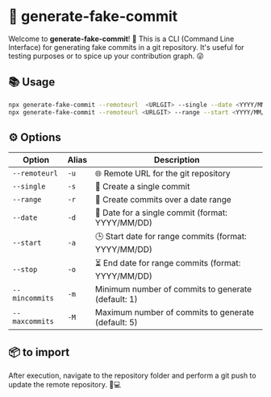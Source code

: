 # 🚀 generate-fake-commit

Welcome to **generate-fake-commit**! 🎉 This is a CLI (Command Line Interface) for generating fake commits in a git
repository. It's useful for testing purposes or to spice up your contribution graph. 😜

## 📚 Usage

```bash
npx generate-fake-commit --remoteurl  <URLGIT> --single --date <YYYY/MM/DD>
npx generate-fake-commit --remoteurl <URLGIT> --range --start <YYYY/MM/DD> --stop <YYYY/MM/DD>
```

## ⚙️ Options

| Option         | Alias | Description                                          |
|----------------|-------|------------------------------------------------------|
| `--remoteurl`  | `-u`  | 🌐 Remote URL for the git repository                 |
| `--single`     | `-s`  | 📌 Create a single commit                            |
| `--range`      | `-r`  | 📅 Create commits over a date range                  |
| `--date`       | `-d`  | 📆 Date for a single commit (format: YYYY/MM/DD)     |
| `--start`      | `-a`  | 🕒 Start date for range commits (format: YYYY/MM/DD) |
| `--stop`       | `-o`  | ⏳ End date for range commits (format: YYYY/MM/DD)    |
| `--mincommits` | `-m`  | Minimum number of commits to generate (default: 1)   
| `--maxcommits` | `-M`  | Maximum number of commits to generate (default: 5)   

## 📦 to import

After execution, navigate to the repository folder and perform a git push to update the remote repository. 🚀💻
